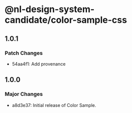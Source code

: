 # @nl-design-system-candidate/color-sample-css

## 1.0.1

### Patch Changes

- 54aa4f1: Add provenance

## 1.0.0

### Major Changes

- a8d3e37: Initial release of Color Sample.
